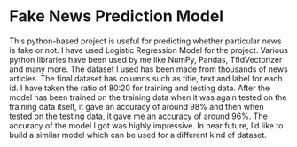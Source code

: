 # Fake News Prediction Model
This python-based project is useful for predicting whether particular news is fake or not. I have used Logistic Regression Model for the project. Various python libraries have been used by me like NumPy, Pandas, TfidVectorizer and many more. The dataset I used has been made from thousands of news articles. The final dataset has columns such as title, text and label for each id. I have taken the ratio of 80:20 for training and testing data. After the model has been trained on the training data when it was again tested on the training data itself, it gave an accuracy of around 98%  and then when tested on the testing data, it gave me an accuracy of around 96%. The accuracy of the model I got was highly impressive. In near future, I’d like to build a similar model which can be used for a different kind of dataset.  